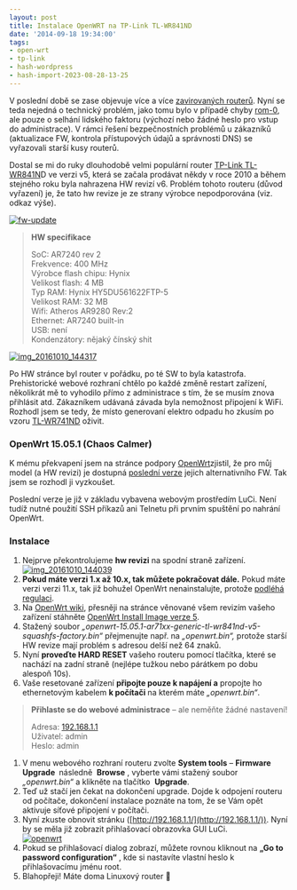 ```yaml
---
layout: post
title: Instalace OpenWRT na TP-Link TL-WR841ND
date: '2014-09-18 19:34:00'
tags:
- open-wrt
- tp-link
- hash-wordpress
- hash-import-2023-08-28-13-25
---
```


V poslední době se zase objevuje více a více [zavirovaných routerů](http://blog.trendmicro.com/trendlabs-security-intelligence/mobile-devices-used-to-execute-dns-malware-against-home-routers/). Nyní se teda nejedná o technický problém, jako tomu bylo v případě chyby [rom-0](https://www.maxxx.cz/2014/06/13/zranitelnost-rom-0-na-vlastni-kuzi/), ale pouze o selhání lidského faktoru (výchozí nebo žádné heslo pro vstup do administrace). V rámci řešení bezpečnostních problémů u zákazníků (aktualizace FW, kontrola přístupových údajů a správnosti DNS) se vyřazovali starší kusy routerů.

Dostal se mi do ruky dlouhodobě velmi populární router [TP-Link&nbsp;TL-WR841N](http://cz.tp-link.com/download/TL-WR841N_V5.html)D&nbsp;ve verzi v5, která se začala prodávat někdy v roce&nbsp;2010 a během stejného roku byla nahrazena HW revizí v6. Problém tohoto routeru (důvod vyřazení) je, že tato hw revize je ze strany výrobce nepodporována (viz. odkaz výše).

[![fw-update](https://www.maxxx.cz/wp-content/uploads/2016/10/fw-update.png)](https://www.maxxx.cz/wp-content/uploads/2016/10/fw-update.png)

> **HW specifikace**
> 
> SoC:&nbsp;AR7240 rev 2  
> Frekvence:&nbsp;400 MHz  
> Výrobce flash chipu: Hynix  
> Velikost flash:&nbsp;4 MB  
> Typ RAM:&nbsp;Hynix HY5DU561622FTP-5  
> Velikost RAM:&nbsp;32 MB  
> Wifi:&nbsp;Atheros AR9280 Rev:2  
> Ethernet:&nbsp;AR7240 built-in  
> USB: není  
> Kondenzátory: nějaký čínský shit

[![img_20161010_144317](https://www.maxxx.cz/wp-content/uploads/2016/10/IMG_20161010_144317-1024x576.jpg)](https://www.maxxx.cz/wp-content/uploads/2016/10/IMG_20161010_144317.jpg)

Po HW stránce byl router v pořádku, po té SW to byla katastrofa. Prehistorické webové rozhraní chtělo po každé změně restart zařízení, několikrát mě to vyhodilo přímo z administrace s tím, že se musím znova přihlásit atd. Zákazníkem udávaná závada byla nemožnost připojení k WiFi. Rozhodl jsem se tedy, že místo generovaní elektro odpadu ho zkusím po vzoru&nbsp;[TL-WR741ND](https://www.maxxx.cz/2016/02/11/tl-wr741nd-dd-wrt/) oživit.

### OpenWrt 15.05.1 (Chaos Calmer)

K mému překvapení jsem na stránce podpory [OpenWrt](https://wiki.openwrt.org/toh/tp-link/tl-wr841nd)zjistil, že pro můj model (a HW revizi) je dostupná [poslední verze](https://forum.openwrt.org/viewtopic.php?pid=315110#p315110) jejich alternativního FW. Tak jsem se rozhodl ji vyzkoušet.

Poslední verze je již v základu vybavena webovým prostředím LuCi. Není tudíž nutné použití SSH příkazů ani Telnetu při prvním spuštění po nahrání OpenWrt.

### Instalace

1. Nejprve překontrolujeme **hw revizi** na spodní straně zařízení.  
[![img_20161010_144039](https://www.maxxx.cz/wp-content/uploads/2016/10/IMG_20161010_144039-1024x576.jpg)](https://www.maxxx.cz/wp-content/uploads/2016/10/IMG_20161010_144039.jpg)
2. **Pokud máte verzi 1.x až 10.x, tak můžete pokračovat dále.** Pokud máte verzi verzi 11.x, tak již bohužel OpenWrt nenainstalujte, protože [podléhá regulaci](https://www.root.cz/clanky/regulace-routeru-zakazou-nam-openwrt/).
3. Na [OpenWrt wiki](https://wiki.openwrt.org/toh/tp-link/tl-wr841nd), přesněji na stránce věnované všem revizím vašeho zařízení&nbsp;stáhněte [OpenWrt Install Image verze 5](https://downloads.openwrt.org/chaos_calmer/15.05.1/ar71xx/generic/openwrt-15.05.1-ar71xx-generic-tl-wr841nd-v5-squashfs-factory.bin).
4. Stažený soubor _„openwrt-15.05.1-ar71xx-generic-tl-wr841nd-v5-squashfs-factory.bin“_ přejmenujte např.&nbsp;na _„openwrt.bin“,_ protože starší HW revize mají problém s adresou delší než 64 znaků.
5. Nyní **proveďte HARD RESET** vašeho routeru pomocí tlačítka, které se nachází na zadní straně&nbsp;(nejlépe tužkou nebo párátkem po dobu alespoň 10s).
6. Vaše resetované zařízení **připojte pouze k napájení a** propojte ho ethernetovým kabelem **k počítači** na kterém máte _„openwrt.bin“_.

> **Přihlaste se do webové administrace** – ale neměňte žádné nastavení!  
>   
> Adresa: [192.168.1.1](http://192.168.1.1/)  
> Uživatel: admin  
> Heslo: admin

1. V menu&nbsp;webového rozhraní routeru zvolte **System tools** – **Firmware Upgrade&nbsp;** následně&nbsp; **Browse** ,&nbsp;vyberte vámi stažený soubor _„openwrt.bin“_ a klikněte na tlačítko&nbsp; **Upgrade**.
2. Teď už stačí jen čekat na dokončení upgrade.&nbsp;Dojde k odpojení routeru od počítače, dokončení instalace poznáte na tom, že se Vám opět aktivuje síťové připojení v počítači.
3. Nyní zkuste obnovit stránku ([http://192.168.1.1/](http://192.168.1.1/)). Nyní by se měla již zobrazit přihlašovací obrazovka GUI LuCi.  
[![openwrt](https://www.maxxx.cz/wp-content/uploads/2016/10/openwrt-1024x439.png)](https://www.maxxx.cz/wp-content/uploads/2016/10/openwrt.png)
4. Pokud se přihlašovací dialog zobrazí, můžete rovnou kliknout na **„Go to password configuration“** , kde si nastavíte vlastní heslo k přihlašovacímu jménu root.
5. Blahopřeji! Máte doma Linuxový router 🙂
<!--kg-card-end: html-->